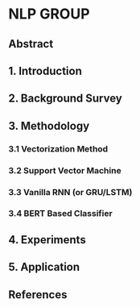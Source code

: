 #  NLP GROUP

## Abstract



## 1. Introduction

### 

## 2. Background Survey



## 3. Methodology

### 3.1 Vectorization Method



### 3.2 Support Vector Machine



### 3.3 Vanilla RNN (or GRU/LSTM)



### 3.4 BERT Based Classifier



## 4. Experiments





## 5. Application





## References
